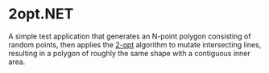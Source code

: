 # 2opt.NET

A simple test application that generates an N-point polygon consisting of random points, then applies the [2-opt](https://en.wikipedia.org/wiki/2-opt) algorithm to mutate intersecting lines, resulting in a polygon of roughly the same shape with a contiguous inner area.
